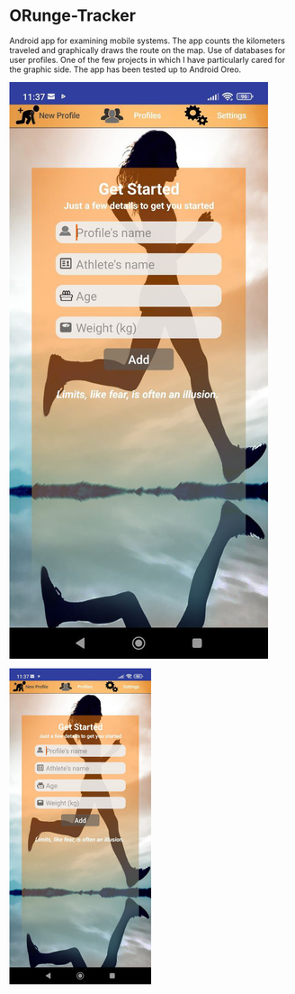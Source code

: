 # ORunge-Tracker
Android app for examining mobile systems. The app counts the kilometers traveled and graphically draws the route on the map. Use of databases for user profiles. One of the few projects in which I have particularly cared for the graphic side. The app has been tested up to Android Oreo.

![](application%20screenshot/main_menu.jpg)

<img src="application%20screenshot/main_menu.jpg" 
     style="max-width: 50%;" />
